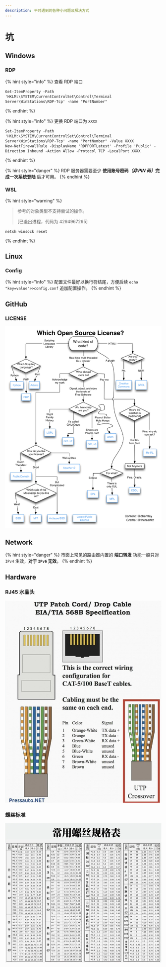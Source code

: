 ```yaml
---
description: 平时遇到的各种小问题及解决方式
---
```


# 坑

## Windows

### RDP

{% hint style="info" %}
查看 RDP 端口

```text
Get-ItemProperty -Path 'HKLM:\SYSTEM\CurrentControlSet\Control\Terminal Server\WinStations\RDP-Tcp' -name "PortNumber"
```
{% endhint %}

{% hint style="info" %}
更换 RDP 端口为 `XXXX`

```text
Set-ItemProperty -Path 'HKLM:\SYSTEM\CurrentControlSet\Control\Terminal Server\WinStations\RDP-Tcp' -name "PortNumber" -Value XXXX
New-NetFirewallRule -DisplayName 'RDPPORTLatest' -Profile 'Public' -Direction Inbound -Action Allow -Protocol TCP -LocalPort XXXX
```
{% endhint %}

{% hint style="danger" %}
RDP 服务器需要至少 **使用账号密码**_**（非 PIN 码）**_**完成一次系统登陆** 后才可用。
{% endhint %}



### WSL

{% hint style="warning" %}
> 参考的对象类型不支持尝试的操作。
>
> \[已退出进程，代码为 4294967295\]

```text
netsh winsock reset
```
{% endhint %}



## Linux

### Config

{% hint style="info" %}
配置文件最好以换行符结尾，方便后续 `echo "key=value">>config.conf` 追加配置操作。
{% endhint %}

## GitHub

### LICENSE

![](../.gitbook/assets/image.png)

## Network

{% hint style="danger" %}
市面上常见的路由器内置的 **端口转发** 功能一般只对 `IPv4` 生效，**对于 `IPv6` 无效**。
{% endhint %}

## Hardware

### RJ45 水晶头

![](../.gitbook/assets/image-3-.png)

### 螺丝标准

![](../.gitbook/assets/image%20%281%29.png)

